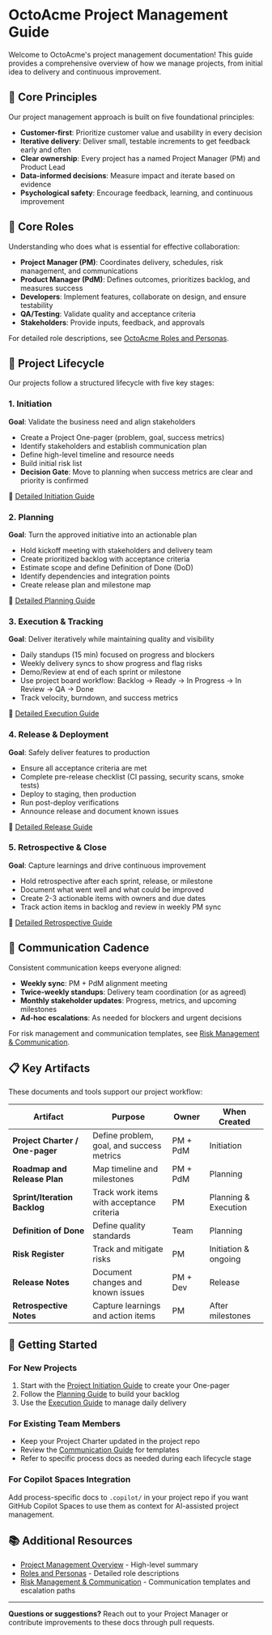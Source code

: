 # OctoAcme Project Management Guide

Welcome to OctoAcme's project management documentation! This guide provides a comprehensive overview of how we manage projects, from initial idea to delivery and continuous improvement.

## 🎯 Core Principles

Our project management approach is built on five foundational principles:

- **Customer-first**: Prioritize customer value and usability in every decision
- **Iterative delivery**: Deliver small, testable increments to get feedback early and often
- **Clear ownership**: Every project has a named Project Manager (PM) and Product Lead
- **Data-informed decisions**: Measure impact and iterate based on evidence
- **Psychological safety**: Encourage feedback, learning, and continuous improvement

## 👥 Core Roles

Understanding who does what is essential for effective collaboration:

- **Project Manager (PM)**: Coordinates delivery, schedules, risk management, and communications
- **Product Manager (PdM)**: Defines outcomes, prioritizes backlog, and measures success
- **Developers**: Implement features, collaborate on design, and ensure testability
- **QA/Testing**: Validate quality and acceptance criteria
- **Stakeholders**: Provide inputs, feedback, and approvals

For detailed role descriptions, see [OctoAcme Roles and Personas](octoacme-roles-and-personas.md).

## 🔄 Project Lifecycle

Our projects follow a structured lifecycle with five key stages:

### 1. Initiation
**Goal**: Validate the business need and align stakeholders

- Create a Project One-pager (problem, goal, success metrics)
- Identify stakeholders and establish communication plan
- Define high-level timeline and resource needs
- Build initial risk list
- **Decision Gate**: Move to planning when success metrics are clear and priority is confirmed

📖 [Detailed Initiation Guide](octoacme-project-initiation.md)

### 2. Planning
**Goal**: Turn the approved initiative into an actionable plan

- Hold kickoff meeting with stakeholders and delivery team
- Create prioritized backlog with acceptance criteria
- Estimate scope and define Definition of Done (DoD)
- Identify dependencies and integration points
- Create release plan and milestone map

📖 [Detailed Planning Guide](octoacme-project-planning.md)

### 3. Execution & Tracking
**Goal**: Deliver iteratively while maintaining quality and visibility

- Daily standups (15 min) focused on progress and blockers
- Weekly delivery syncs to show progress and flag risks
- Demo/Review at end of each sprint or milestone
- Use project board workflow: Backlog → Ready → In Progress → In Review → QA → Done
- Track velocity, burndown, and success metrics

📖 [Detailed Execution Guide](octoacme-execution-and-tracking.md)

### 4. Release & Deployment
**Goal**: Safely deliver features to production

- Ensure all acceptance criteria are met
- Complete pre-release checklist (CI passing, security scans, smoke tests)
- Deploy to staging, then production
- Run post-deploy verifications
- Announce release and document known issues

📖 [Detailed Release Guide](octoacme-release-and-deployment.md)

### 5. Retrospective & Close
**Goal**: Capture learnings and drive continuous improvement

- Hold retrospective after each sprint, release, or milestone
- Document what went well and what could be improved
- Create 2-3 actionable items with owners and due dates
- Track action items in backlog and review in weekly PM sync

📖 [Detailed Retrospective Guide](octoacme-retrospective-and-continuous-improvement.md)

## 📅 Communication Cadence

Consistent communication keeps everyone aligned:

- **Weekly sync**: PM + PdM alignment meeting
- **Twice-weekly standups**: Delivery team coordination (or as agreed)
- **Monthly stakeholder updates**: Progress, metrics, and upcoming milestones
- **Ad-hoc escalations**: As needed for blockers and urgent decisions

For risk management and communication templates, see [Risk Management & Communication](octoacme-risks-and-communication.md).

## 📋 Key Artifacts

These documents and tools support our project workflow:

| Artifact | Purpose | Owner | When Created |
|----------|---------|-------|--------------|
| **Project Charter / One-pager** | Define problem, goal, and success metrics | PM + PdM | Initiation |
| **Roadmap and Release Plan** | Map timeline and milestones | PM + PdM | Planning |
| **Sprint/Iteration Backlog** | Track work items with acceptance criteria | PM | Planning & Execution |
| **Definition of Done** | Define quality standards | Team | Planning |
| **Risk Register** | Track and mitigate risks | PM | Initiation & ongoing |
| **Release Notes** | Document changes and known issues | PM + Dev | Release |
| **Retrospective Notes** | Capture learnings and action items | PM | After milestones |

## 🚀 Getting Started

### For New Projects
1. Start with the [Project Initiation Guide](octoacme-project-initiation.md) to create your One-pager
2. Follow the [Planning Guide](octoacme-project-planning.md) to build your backlog
3. Use the [Execution Guide](octoacme-execution-and-tracking.md) to manage daily delivery

### For Existing Team Members
- Keep your Project Charter updated in the project repo
- Review the [Communication Guide](octoacme-risks-and-communication.md) for templates
- Refer to specific process docs as needed during each lifecycle stage

### For Copilot Spaces Integration
Add process-specific docs to `.copilot/` in your project repo if you want GitHub Copilot Spaces to use them as context for AI-assisted project management.

## 📚 Additional Resources

- [Project Management Overview](octoacme-project-management-overview.md) - High-level summary
- [Roles and Personas](octoacme-roles-and-personas.md) - Detailed role descriptions
- [Risk Management & Communication](octoacme-risks-and-communication.md) - Communication templates and escalation paths

---

**Questions or suggestions?** Reach out to your Project Manager or contribute improvements to these docs through pull requests.
